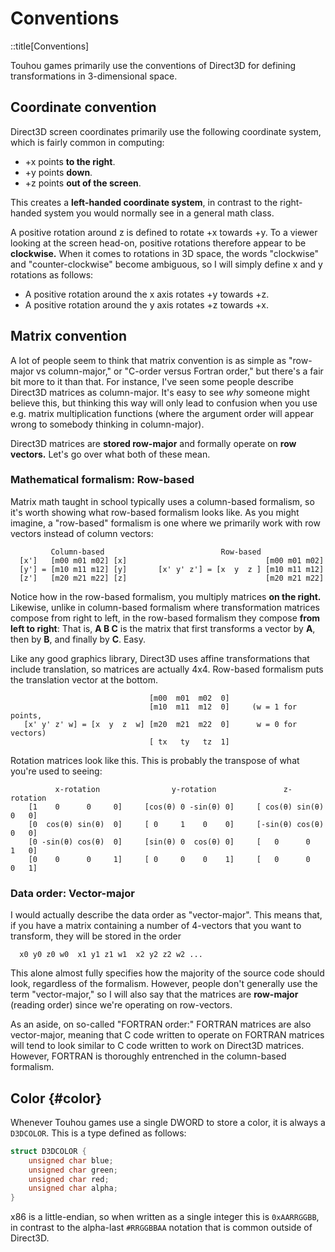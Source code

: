 # Conventions

::title[Conventions]

Touhou games primarily use the conventions of Direct3D for defining transformations in 3-dimensional space.

## Coordinate convention

Direct3D screen coordinates primarily use the following coordinate system, which is fairly common in computing:

* +x points **to the right**.
* +y points **down**.
* +z points **out of the screen**.

This creates a **left-handed coordinate system**, in contrast to the right-handed system you would normally see in a general math class.

A positive rotation around z is defined to rotate +x towards +y.  To a viewer looking at the screen head-on, positive rotations therefore appear to be **clockwise.**
When it comes to rotations in 3D space, the words "clockwise" and "counter-clockwise" become ambiguous, so I will simply define x and y rotations as follows:

* A positive rotation around the x axis rotates +y towards +z.
* A positive rotation around the y axis rotates +z towards +x.

## Matrix convention

A lot of people seem to think that matrix convention is as simple as "row-major vs column-major," or "C-order versus Fortran order," but there's a fair bit more to it than that.  For instance, I've seen some people describe Direct3D matrices as column-major.  It's easy to see *why* someone might believe this, but thinking this way will only lead to confusion when you use e.g. matrix multiplication functions (where the argument order will appear wrong to somebody thinking in column-major).

Direct3D matrices are **stored row-major** and formally operate on **row vectors.** Let's go over what both of these mean.

### Mathematical formalism: Row-based

Matrix math taught in school typically uses a column-based formalism, so it's worth showing what row-based formalism looks like.  As you might imagine, a "row-based" formalism is one where we primarily work with row vectors instead of column vectors:

```
         Column-based                          Row-based
  [x']   [m00 m01 m02] [x]                               [m00 m01 m02]
  [y'] = [m10 m11 m12] [y]       [x' y' z'] = [x  y  z ] [m10 m11 m12]
  [z']   [m20 m21 m22] [z]                               [m20 m21 m22]
```

Notice how in the row-based formalism, you multiply matrices **on the right.**  Likewise, unlike in column-based formalism where transformation matrices compose from right to left, in the row-based formalism they compose **from left to right**: That is, **A&nbsp;B&nbsp;C** is the matrix that first transforms a vector by **A**, then by **B**, and finally by **C**.  Easy.

Like any good graphics library, Direct3D uses affine transformations that include translation, so matrices are actually 4x4.  Row-based formalism puts the translation vector at the bottom.

```
                               [m00  m01  m02  0]
                               [m10  m11  m12  0]     (w = 1 for points,
   [x' y' z' w] = [x  y  z  w] [m20  m21  m22  0]      w = 0 for vectors)
                               [ tx   ty   tz  1]
```

Rotation matrices look like this.  This is probably the transpose of what you're used to seeing:

```
          x-rotation                y-rotation               z-rotation
    [1    0      0     0]     [cos(θ) 0 -sin(θ) 0]     [ cos(θ) sin(θ)  0   0]
    [0  cos(θ) sin(θ)  0]     [ 0     1    0    0]     [-sin(θ) cos(θ)  0   0]
    [0 -sin(θ) cos(θ)  0]     [sin(θ) 0  cos(θ) 0]     [   0      0     1   0]
    [0    0      0     1]     [ 0     0    0    1]     [   0      0     0   1]
```

### Data order: Vector-major

I would actually describe the data order as "vector-major".  This means that, if you have a matrix containing a number of 4-vectors that you want to transform, they will be stored in the order

```
  x0 y0 z0 w0  x1 y1 z1 w1  x2 y2 z2 w2 ...
```

This alone almost fully specifies how the majority of the source code should look, regardless of the formalism.  However, people don't generally use the term "vector-major," so I will also say that the matrices are **row-major** (reading order) since we're operating on row-vectors.

As an aside, on so-called "FORTRAN order:" FORTRAN matrices are also vector-major, meaning that C code written to operate on FORTRAN matrices will tend to look similar to C code written to work on Direct3D matrices.  However, FORTRAN is thoroughly entrenched in the column-based formalism.

## Color {#color}

Whenever Touhou games use a single DWORD to store a color, it is always a `D3DCOLOR`.  This is a type defined as follows:

```C++
struct D3DCOLOR {
    unsigned char blue;
    unsigned char green;
    unsigned char red;
    unsigned char alpha;
}
```

x86 is a little-endian, so when written as a single integer this is `0xAARRGGBB`, in contrast to the alpha-last `#RRGGBBAA` notation that is common outside of Direct3D.

